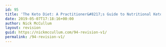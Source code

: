 ```yaml
---
id: 95
title: 'The Keto Diet: A Practitioner&#8217;s Guide to Nutritional Ketosis'
date: 2019-05-07T17:18:16+00:00
author: Nick McCullum
layout: revision
guid: https://nickmccullum.com/94-revision-v1/
permalink: /94-revision-v1/
---
```

